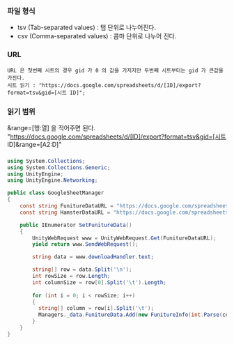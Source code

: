 
### 파일 형식
- tsv (Tab-separated values) : 탭 단위로 나누어진다.
- csv (Comma-separated values) : 콤마 단위로 나누어 진다.  

### URL
```Text
URL 은 첫번째 시트의 경우 gid 가 0 의 값을 가지지만 두번째 시트부터는 gid 가 큰값을 가진다.
시트 읽기 : "https://docs.google.com/spreadsheets/d/[ID]/export?format=tsv&gid=[시트 ID]";
```

### 읽기 범위
&range=[행:열] 을 적어주면 된다.
"https://docs.google.com/spreadsheets/d/[ID]/export?format=tsv&gid=[시트 ID]&range=[A2:D]"

###
```C#
using System.Collections;
using System.Collections.Generic;
using UnityEngine;
using UnityEngine.Networking;

public class GoogleSheetManager
{
    const string FunitureDataURL = "https://docs.google.com/spreadsheets/d/1vDSMODTegnx3M7vqFJDa7e9X7FTm4uds5kAyllxysuo/export?format=tsv&range=A2:E";
    const string HamsterDataURL = "https://docs.google.com/spreadsheets/d/1vDSMODTegnx3M7vqFJDa7e9X7FTm4uds5kAyllxysuo/export?format=tsv&gid=2130708142&range=A2:D";

    public IEnumerator SetFunitureData()
    {
        UnityWebRequest www = UnityWebRequest.Get(FunitureDataURL);
        yield return www.SendWebRequest();

        string data = www.downloadHandler.text;

        string[] row = data.Split('\n');
        int rowSize = row.Length;
        int columnSize = row[0].Split('\t').Length;
        
        for (int i = 0; i < rowSize; i++)
        {
          string[] column = row[i].Split('\t');
          Managers._data.FunitureData.Add(new FunitureInfo(int.Parse(column[0]), column[1], int.Parse(column[2]), int.Parse(column[3]) ));
        }
    }
}
```

